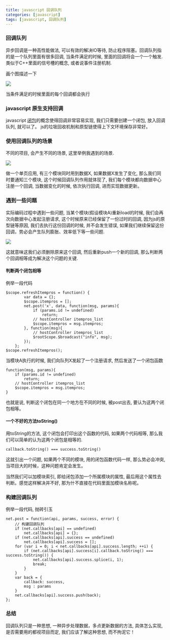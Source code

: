 ```yaml
---
title: javascript 回调队列
categories: [javascript]
tags: [javascript, 回调队列]
---
```


### 回调队列
异步回调是一种高性能做法, 可以有效的解决IO等待, 防止程序阻塞。回调队列指的是一个队列里面有很多回调, 当条件满足的时候, 里面的回调将会一个一个触发. 类似于C++里面的信号槽的概念, 或者说事件注册机制.
<!--more-->
画个图描述一下

![](http://ww1.sinaimg.cn/large/005OdUDHgw1f6h1qmibisj30l808yaaw.jpg)

当条件满足的时候里面的每个回调都会执行

### javascript 原生支持回调
javascript [闭包](https://developer.mozilla.org/zh-CN/docs/Web/JavaScript/Closures)的概念使得回调非常容易实现, 我们只需要创建一个闭包, 放入回调队列, 就可以了。 js的垃圾回收机制和原型链使得上下文环境保存非常好。

### 使用回调队列的场景
不同的项目, 会产生不同的场景, 这里举例我遇到的场景.

![](http://ww1.sinaimg.cn/large/005OdUDHgw1f6h2hkozfkj30nq0fztah.jpg)

做一个单页应用, 有三个模块同时用到数据X, 如果数据X发生了变化, 那么我们同时要通知三个模块, 这个时候回调队列作用就体现了, 我们每个模块都向数据中心注册一个回调, 当数据变化的时候, 依次执行回调, 进而实现数据更新。

### 遇到一些问题
实际编码过程中遇到一些问题, 当某个模块(假设模块A)重新load的时候, 我们会再次向数据中心发起注册请求, 这个时候原来已经保留了一份过时的回调, 因为js的原型链等原因, 我们去执行这份回调的时候, 并不会发生错误, 如果我们继续保留这份回调，势必会产生队列膨胀、效率低下等一些问题.

![](http://ww1.sinaimg.cn/large/005OdUDHgw1f6h2z14z3rj30o10fb0uo.jpg)

这就意味这我们必须删除原来这个回调, 然后重新push一个新的回调, 那么判断两个回调相等成为解决这个问题的关键.

#### 判断两个闭包相等
例举一段代码
```
$scope.refreshItempros = function() {
        var data = {};
        $scope.itempros = [];
        net.post('x', data, function(msg, params){
            if (params.id != undefined)
                return;
            // hostController itempros_list
            $scope.itempros = msg.itempros;
        }, function(msg){
            // hostController itempros_list
            $rootScope.$broadcast("info", msg);
        });
    };
$scope.refreshItempros();
```
当模块A执行的时候, 我们向队列X发起了一个注册请求, 然后发送了一个闭包函数
```
function(msg, params){
    if (params.id != undefined)
        return;
    // hostController itempros_list
    $scope.itempros = msg.itempros;
}
```
也就是说, 判断这个闭包在同一个地方在不同的时候, 被post出去, 要认为这两个闭包相等。

#### 一个不好的方法toString()
用toString的方法, 这个闭包会打印出这个函数的代码, 如果两个代码相等, 那么我们可以简单的认为这两个闭包是相等的.
```
callback.toString() === success.toString()
```
这就引出一个问题, 如果两个不同的模块, 用的闭包函数代码一样, 那么势必会冲突, 当项目大的时候，这种问题肯定会发生。

当然我们可以加模块索引, 即给闭包添加一个所属模块的属性, 最后用这个属性去判断。感觉这样解决并不好, 那为什不直接在代码里面加模块名称呢。

### 构建回调队列
例举一段代码, 抛砖引玉
```
net.post = function(api, params, success, error) {
    // 构建回调队列
    if (net.callbacks[api] == undefined)
        net.callbacks[api] = {};
    if (net.callbacks[api].success == undefined)
        net.callbacks[api].success = [];
    for (var i = 0; i < net.callbacks[api].success.length; ++i) {
        if (net.callbacks[api].success[i].callback.toString() === success.toString()) {
            net.callbacks[api].success.splice(i, 1);
            break;
        }
    }
    var back = {
        callback: success,
        msg : params
    }
    net.callbacks[api].success.push(back);
};

```

### 总结
回调队列只是一种思想, 一种异步处理数据，多点更新数据的方法, 具体怎么实现, 是否需要用的都视项目而定, 我们应该了解这种思想, 而不拘泥它！
